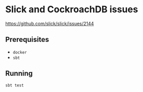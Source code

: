 # Slick and CockroachDB issues

https://github.com/slick/slick/issues/2144

## Prerequisites

- `docker`
- `sbt`

## Running

```bash
sbt test
```

